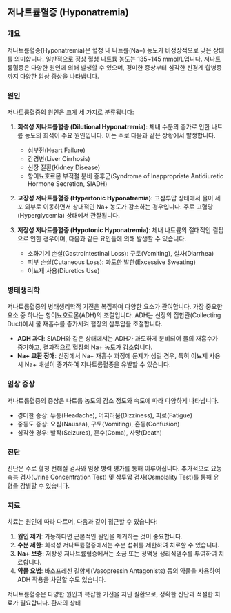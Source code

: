 

## 저나트륨혈증 (Hyponatremia)

### 개요
저나트륨혈증(Hyponatremia)은 혈청 내 나트륨(Na+) 농도가 비정상적으로 낮은 상태를 의미합니다. 일반적으로 정상 혈청 나트륨 농도는 135~145 mmol/L입니다. 저나트륨혈증은 다양한 원인에 의해 발생할 수 있으며, 경미한 증상부터 심각한 신경계 합병증까지 다양한 임상 증상을 나타냅니다.

### 원인
저나트륨혈증의 원인은 크게 세 가지로 분류됩니다:
1. **희석성 저나트륨혈증 (Dilutional Hyponatremia)**: 체내 수분의 증가로 인한 나트륨 농도의 희석이 주요 원인입니다. 이는 주로 다음과 같은 상황에서 발생합니다.
   - 심부전(Heart Failure)
   - 간경변(Liver Cirrhosis)
   - 신장 질환(Kidney Disease)
   - 항이뇨호르몬 부적절 분비 증후군(Syndrome of Inappropriate Antidiuretic Hormone Secretion, SIADH)

2. **고장성 저나트륨혈증 (Hypertonic Hyponatremia)**: 고삼투압 상태에서 물이 세포 외부로 이동하면서 상대적인 Na+ 농도가 감소하는 경우입니다. 주로 고혈당(Hyperglycemia) 상태에서 관찰됩니다.

3. **저장성 저나트륨혈증 (Hypotonic Hyponatremia)**: 체내 나트륨의 절대적인 결핍으로 인한 경우이며, 다음과 같은 요인들에 의해 발생할 수 있습니다.
   - 소화기계 손실(Gastrointestinal Loss): 구토(Vomiting), 설사(Diarrhea)
   - 피부 손실(Cutaneous Loss): 과도한 발한(Excessive Sweating)
   - 이뇨제 사용(Diuretics Use)

### 병태생리학
저나트륨혈증의 병태생리학적 기전은 복잡하며 다양한 요소가 관여합니다. 가장 중요한 요소 중 하나는 항이뇨호르몬(ADH)의 조절입니다. ADH는 신장의 집합관(Collecting Duct)에서 물 재흡수를 증가시켜 혈장의 삼투압을 조절합니다.

- **ADH 과다**: SIADH와 같은 상태에서는 ADH가 과도하게 분비되어 물의 재흡수가 증가하고, 결과적으로 혈장의 Na+ 농도가 감소합니다.
- **Na+ 교환 장애**: 신장에서 Na+ 재흡수 과정에 문제가 생길 경우, 특히 이뇨제 사용 시 Na+ 배설이 증가하여 저나트륨혈증을 유발할 수 있습니다.

### 임상 증상
저나트륨혈증의 증상은 나트륨 농도의 감소 정도와 속도에 따라 다양하게 나타납니다.
- 경미한 증상: 두통(Headache), 어지러움(Dizziness), 피로(Fatigue)
- 중등도 증상: 오심(Nausea), 구토(Vomiting), 혼동(Confusion)
- 심각한 경우: 발작(Seizures), 혼수(Coma), 사망(Death)

### 진단
진단은 주로 혈청 전해질 검사와 임상 병력 평가를 통해 이루어집니다. 추가적으로 요농축능 검사(Urine Concentration Test) 및 삼투압 검사(Osmolality Test)를 통해 유형을 감별할 수 있습니다.

### 치료
치료는 원인에 따라 다르며, 다음과 같이 접근할 수 있습니다:
1. **원인 제거**: 가능하다면 근본적인 원인을 제거하는 것이 중요합니다.
2. **수분 제한**: 희석성 저나트륨혈증에서는 수분 섭취를 제한하여 치료할 수 있습니다.
3. **Na+ 보충**: 저장성 저나트륨혈증에서는 소금 또는 정맥용 생리식염수를 투여하여 치료합니다.
4. **약물 요법**: 바소프레신 길항제(Vasopressin Antagonists) 등의 약물을 사용하여 ADH 작용을 차단할 수도 있습니다.

저나트륨혈증은 다양한 원인과 복잡한 기전을 지닌 질환으로, 정확한 진단과 적절한 치료가 필요합니다. 환자의 상태